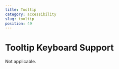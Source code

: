 ```yaml
---
title: Tooltip
category: accessibility
slug: tooltip
position: 49
---
```

# Tooltip Keyboard Support

Not applicable.
